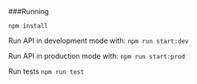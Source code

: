 ###Running

`npm install`

Run API in development mode with:
`npm run start:dev`

Run API in production mode with:
`npm run start:prod`

Run tests
`npm run test`

